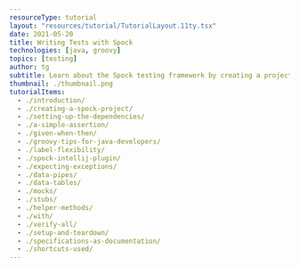 ```yaml
---
resourceType: tutorial
layout: "resources/tutorial/TutorialLayout.11ty.tsx"
date: 2021-05-20
title: Writing Tests with Spock
technologies: [java, groovy]
topics: [testing]
author: tg
subtitle: Learn about the Spock testing framework by creating a project that uses Spock to unit test Java code
thumbnail: ./thumbnail.png
tutorialItems:
  - ./introduction/
  - ./creating-a-spock-project/
  - ./setting-up-the-dependencies/
  - ./a-simple-assertion/
  - ./given-when-then/
  - ./groovy-tips-for-java-developers/
  - ./label-flexibility/
  - ./spock-intellij-plugin/
  - ./expecting-exceptions/
  - ./data-pipes/
  - ./data-tables/
  - ./mocks/
  - ./stubs/
  - ./helper-methods/
  - ./with/
  - ./verify-all/
  - ./setup-and-teardown/
  - ./specifications-as-documentation/
  - ./shortcuts-used/
---
```

